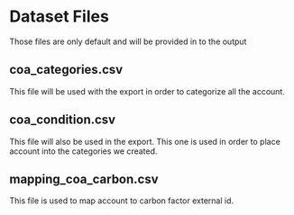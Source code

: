 # Dataset Files
Those files are only default and will be provided in to the output

## coa_categories.csv
This file will be used with the export in order to categorize all the account.

## coa_condition.csv
This file will also be used in the export. This one is used in order to place account into the categories we created.

## mapping_coa_carbon.csv
This file is used to map account to carbon factor external id.
